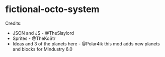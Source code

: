 # fictional-octo-system
Credits:
- JSON and JS - @TheSlaylord
- Sprites - @TheKoStr
- Ideas and 3 of the planets here - @Polar4ik
this mod adds new planets and blocks for Mindustry 6.0
